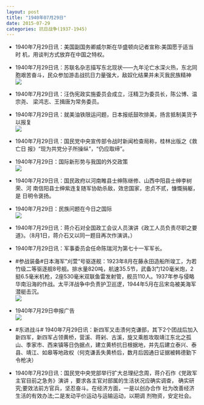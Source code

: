 ```yaml
---
layout: post
title: "1940年07月29日"
date: 2015-07-29
categories: 抗日战争(1937-1945)
---
```


<meta name="referrer" content="no-referrer" />

- 1940年7月29日讯：美国副国务卿威尔斯在华盛顿向记者宣称:美国愿于适当时 机，用谈判方式放弃在中国之特权。 

- 1940年7月29日讯：苏联名杂志描写东北现状——九年沦亡水深火热，东北同胞艰苦奋斗，民众参加游击战抗日力量强大，敌奴化结果并未灭我民族精神 <br/><img src="https://ww4.sinaimg.cn/large/aca367d8jw1eujyusvdh3j20kt0jpn0j.jpg" />

- 1940年7月29日讯：汪伪宪政实施委员会成立，汪精卫为委员长，陈公博、温宗尧、 梁鸿志、王揖唐为常务委员。 

- 1940年7月29日讯：就美油铁限运问题，日本报纸鼓吹排美，扬言抵制美货予以报复 <br/><img src="https://ww2.sinaimg.cn/large/aca367d8jw1eujx51mv34j20bz0dzq47.jpg" />

- 1940年7月29日讯：国民党中央宣传部令战时新闻检查局称，桂林出版之《救亡日 报》“现为共党分子所操纵”，“仍应取缔”。 

- 1940年7月29日：国际新形势与我国的外交政策 <br/><img src="https://ww1.sinaimg.cn/large/aca367d8jw1eujuj3bql7j21230hxwlb.jpg" />

- 1940年7月29日讯：国民政府以河南睢县士绅陈继修、山西中阳县士绅李树荣、河 南信阳县士绅紫连复随军协助杀敌，效忠国家，忠贞不贰，慷慨捐躯，是 日明令褒扬。 

- 1940年7月29日：民族问题在今日之国际 <br/><img src="https://ww4.sinaimg.cn/large/aca367d8jw1eujk4g68n4j20lv0xmh3t.jpg" />

- 1940年7月29日讯：蒋介石对全国政工会议人员演讲《政工人员负责尽职之要 道》。（8月1日，蒋介石又以同一题目再次作演讲。） 

- 1940年7月29日讯：军事委员会任命陈瑞河为第七十一军军长。 

- #参战装备#日本海军”刈萱“号驱逐舰：1923年8月在藤永田造船所竣工，为若竹级二等驱逐舰8号舰。排水量820吨，航速35.5节，武备3门120毫米炮，2挺6.5毫米机枪，2座530毫米双联鱼雷发射管，舰员110人。1937年参与侵略华南沿海的作战。太平洋战争中负责护卫巡逻，1944年5月在吕宋岛被美海军潜艇击沉。 <br/><img src="https://ww1.sinaimg.cn/large/aca367d8jw1eujexl5nifj20m80bfacv.jpg" />

- 1940年7月29日申报广告 <br/><img src="https://ww2.sinaimg.cn/large/aca367d8jw1eujd6isdktj20lb0ffq7c.jpg" />

- #东进战斗# 1940年7月29日讯：新四军又击溃何克谦部，其下2个团战后加入新四军，新四军占领黄桥，营溪、蒋剁、古溪，旋又乘胜攻取靖江东北之孤山、季家市、西来镇等日伪据点，建立黄桥抗日根据地，并先后建立泰兴、泰县、靖江、如皋等地政权（何克谦丢失黄桥后，数月后因通日证据被韩德勤下令枪决） 

- 1940年7月29日讯：国民党中央党部举行扩大总理纪念周，蒋介石作《党政军主官目前之急务》演讲 ，要求各主官对部属的生活状况应确实调查， 确实研究;要效法前方官兵，坚忍奋斗。在经济方面，一是以创办合作 社为改善经济生活的有效办法;二是发动平价运动与运输运动，以期调 剂物资，安定社会。 

